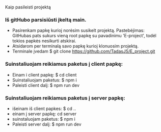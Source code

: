 Kaip pasileisti projektą 

### Iš gitHubo parsisiūsti įkeltą main. 
 * Pasirenkam papkę kurioj norėsim susikelt projektą. Pastebėjimas: GitHubas pats sukurs vieną root papkę su pavadinimu 'E-project', todėl tokios papkės nesikurti atskirai.
* Atsidarom per terminalą savo papkę kurioj klonuosim projektą.
* Terminale įvedam $ git clone https://github.com/TadasJS/E_project.git

### Suinstaliuojam reikiamus paketus  į client papkę:
* Einam i client papkę: $ cd client 
* Suinstaliuojam paketus: $ npm i 
* Paleisti client dalį: $ npm run dev 
    

### Suinstaliuojam reikiamus paketus į server papkę:
* išeinam iš client papkes: $ cd ..
* einam į server papkę: cd server
* suinstaluojam paketus: $ npm i
* Paleisti server dalį: $ npm run dev 
